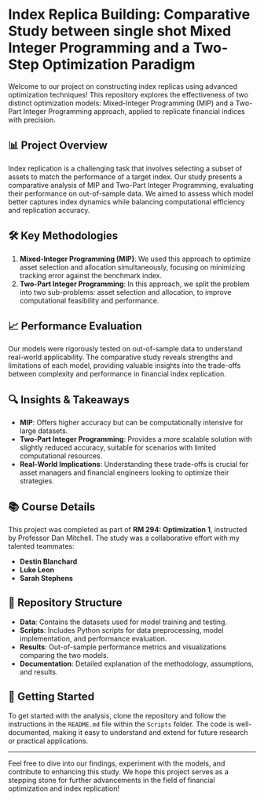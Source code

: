 # Index Replica Building: Comparative Study between single shot Mixed Integer Programming and a Two-Step Optimization Paradigm

Welcome to our project on constructing index replicas using advanced optimization techniques! This repository explores the effectiveness of two distinct optimization models: Mixed-Integer Programming (MIP) and a Two-Part Integer Programming approach, applied to replicate financial indices with precision.

## 📊 Project Overview

Index replication is a challenging task that involves selecting a subset of assets to match the performance of a target index. Our study presents a comparative analysis of MIP and Two-Part Integer Programming, evaluating their performance on out-of-sample data. We aimed to assess which model better captures index dynamics while balancing computational efficiency and replication accuracy.

## 🛠️ Key Methodologies

1. **Mixed-Integer Programming (MIP)**: We used this approach to optimize asset selection and allocation simultaneously, focusing on minimizing tracking error against the benchmark index.
2. **Two-Part Integer Programming**: In this approach, we split the problem into two sub-problems: asset selection and allocation, to improve computational feasibility and performance.

## 📈 Performance Evaluation

Our models were rigorously tested on out-of-sample data to understand real-world applicability. The comparative study reveals strengths and limitations of each model, providing valuable insights into the trade-offs between complexity and performance in financial index replication.

## 🔍 Insights & Takeaways

- **MIP**: Offers higher accuracy but can be computationally intensive for large datasets.
- **Two-Part Integer Programming**: Provides a more scalable solution with slightly reduced accuracy, suitable for scenarios with limited computational resources.
- **Real-World Implications**: Understanding these trade-offs is crucial for asset managers and financial engineers looking to optimize their strategies.

## 📚 Course Details

This project was completed as part of **RM 294: Optimization 1**, instructed by Professor Dan Mitchell. The study was a collaborative effort with my talented teammates:
- **Destin Blanchard**
- **Luke Leon**
- **Sarah Stephens**

## 🚀 Repository Structure

- **Data**: Contains the datasets used for model training and testing.
- **Scripts**: Includes Python scripts for data preprocessing, model implementation, and performance evaluation.
- **Results**: Out-of-sample performance metrics and visualizations comparing the two models.
- **Documentation**: Detailed explanation of the methodology, assumptions, and results.

## 📂 Getting Started

To get started with the analysis, clone the repository and follow the instructions in the `README.md` file within the `Scripts` folder. The code is well-documented, making it easy to understand and extend for future research or practical applications.

---

Feel free to dive into our findings, experiment with the models, and contribute to enhancing this study. We hope this project serves as a stepping stone for further advancements in the field of financial optimization and index replication!
